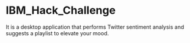 # IBM_Hack_Challenge
It is a desktop application that performs Twitter sentiment analysis and suggests a playlist to elevate your mood.
